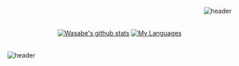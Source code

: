 
<div align="right">
<!--<img src="https://rishavanand.github.io/static/images/greetings.gif" align="center" style="width: 100%" />-->
  
 

  ![header](https://capsule-render.vercel.app/api?type=slice&color=0:caf881,100:a0e99a&height=200&section=header&text=GameClient%20Developer&rotate=13&fontAlign=65&fontAlignY=35&fontSize=48&fontColor=0f7d16&animation=fadeIn)
</div> 

<div align="center" style="padding:5px" >
  
  [![Wasabe's github stats](https://github-readme-stats.vercel.app/api?username=Bwasabe&count_private=true&show_icons=true&locale=kr&title_color=85e069&text_color=4CE300&icon_color=37e295&bg_color=0a0f0b&hide_border=true)](https://github.com/anuraghazra/github-readme-stats) [![My Languages](https://github-readme-stats.vercel.app/api/top-langs/?username=Bwasabe&layout=compact&count_private=true&show_icons=true&locale=kr&theme=merko&hide_border=true)](https://github.com/anuraghazra/github-readme-stats)
  
  
  
</div>

![header](https://capsule-render.vercel.app/api?type=slice&color=0:a0e99a,100:caf881&height=200&section=footer)
